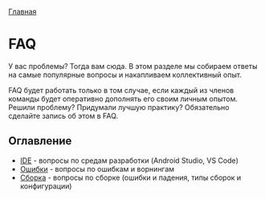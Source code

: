 [Главная](../main.md)

# FAQ

У вас проблемы? Тогда вам сюда. В этом разделе мы собираем ответы на 
самые популярные вопросы и накапливаем коллективный опыт. 

FAQ будет работать только в том случае, если каждый из членов команды 
будет оперативно дополнять его своим личным опытом. Решили проблему? 
Придумали лучшую практику? Обязательно сделайте запись об этом в FAQ.

## Оглавление
- [IDE](ide.md) - вопросы по средам разработки (Android Studio, VS 
Code)
- [Ошибки](errors.md) - вопросы по ошибкам и ворнингам
- [Сборка](builds.md) - вопросы по сборке (ошибки и падения, типы сборок и конфигурации)
